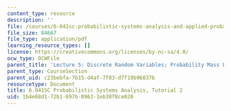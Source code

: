 ```yaml
---
content_type: resource
description: ''
file: /courses/6-041sc-probabilistic-systems-analysis-and-applied-probability-fall-2013/1b4e68d172b1697b09631eb30f8ce020_MIT6_041SCF13_tut02.pdf
file_size: 84667
file_type: application/pdf
learning_resource_types: []
license: https://creativecommons.org/licenses/by-nc-sa/4.0/
ocw_type: OCWFile
parent_title: 'Lecture 5: Discrete Random Variables; Probability Mass Functions; Expectations'
parent_type: CourseSection
parent_uid: c23bebfa-7b15-d4af-7f83-d7f19b96837b
resourcetype: Document
title: 6.041SC Probabilistic Systems Analysis, Tutorial 2
uid: 1b4e68d1-72b1-697b-0963-1eb30f8ce020
---
```

